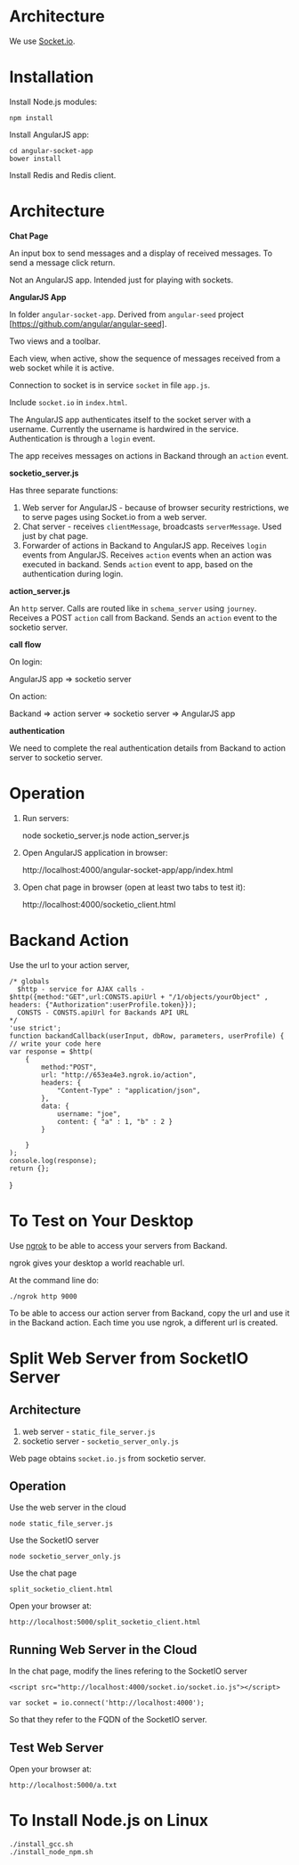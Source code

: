 Architecture
============
We use [Socket.io](http://socket.io).

Installation
============

Install Node.js modules:

    npm install

Install AngularJS app:

    cd angular-socket-app
    bower install

Install Redis and Redis client.

Architecture
============

**Chat Page**

An input box to send messages and a display of received messages. To send a message click return.

Not an AngularJS app. Intended just for playing with sockets.

**AngularJS App**

In folder `angular-socket-app`.
Derived from `angular-seed` project [https://github.com/angular/angular-seed].

Two views and a toolbar.

Each view, when active, show the sequence of messages received from a web socket while it is active.

Connection to socket is in service `socket` in file `app.js`.

Include `socket.io` in `index.html`.

The AngularJS app authenticates itself to the socket server with a username. Currently the username is hardwired in the service. Authentication is through a `login` event.

The app receives messages on actions in Backand through an `action` event.

**socketio_server.js**

Has three separate functions:

1. Web server for AngularJS - because of browser security restrictions, we to serve pages using Socket.io from a web server. 
2. Chat server - receives `clientMessage`, broadcasts `serverMessage`. Used just by chat page.
3. Forwarder of actions in Backand to AngularJS app. Receives `login` events from AngularJS. Receives `action` events when an action was executed in backand. Sends `action` event to app, based on the authentication during login.

**action_server.js**

An `http` server. Calls are routed like in `schema_server` using `journey`. Receives a POST `action` call from Backand. Sends an `action` event to the socketio server.

**call flow**

On login:

AngularJS app => socketio server

On action:

Backand => action server => socketio server => AngularJS app

**authentication** 

We need to complete the real authentication details from Backand to action server to socketio server.

Operation
=========

1. Run servers:

    node socketio_server.js
    node action_server.js

2. Open AngularJS application in browser:

    http://localhost:4000/angular-socket-app/app/index.html

3. Open chat page in browser (open at least two tabs to test it):

    http://localhost:4000/socketio_client.html

Backand Action
==============

Use the url to your action server, 

    /* globals
      $http - service for AJAX calls - $http({method:"GET",url:CONSTS.apiUrl + "/1/objects/yourObject" , headers: {"Authorization":userProfile.token}});
      CONSTS - CONSTS.apiUrl for Backands API URL
    */
    'use strict';
    function backandCallback(userInput, dbRow, parameters, userProfile) {
    // write your code here
    var response = $http(
        {
            method:"POST",
            url: "http://653ea4e3.ngrok.io/action", 
            headers: {
                "Content-Type" : "application/json",
            },
            data: {
                username: "joe", 
                content: { "a" : 1, "b" : 2 }
            }

        }
    );
    console.log(response);
    return {};
}

To Test on Your Desktop
=======================
Use [ngrok](https://ngrok.com) to be able to access your servers from Backand. 

ngrok gives your desktop a world reachable url. 

At the command line do:

    ./ngrok http 9000

To be able to access our action server from Backand, copy the url and use it in the Backand action. Each time you use ngrok, a different url is created.

Split Web Server from SocketIO Server
=====================================
Architecture
------------
1. web server - `static_file_server.js`
2. socketio server - `socketio_server_only.js`

Web page obtains `socket.io.js` from socketio server.

Operation
---------

Use the web server in the cloud

    node static_file_server.js

Use the SocketIO server

    node socketio_server_only.js

Use the chat page 

    split_socketio_client.html

Open your browser at:

    http://localhost:5000/split_socketio_client.html

Running Web Server in the Cloud
-------------------------------

In the chat page, modify the lines refering to the SocketIO server

    <script src="http://localhost:4000/socket.io/socket.io.js"></script>

    var socket = io.connect('http://localhost:4000');

So that they refer to the FQDN of the SocketIO server.

Test Web Server
---------------
Open your browser at:

    http://localhost:5000/a.txt

To Install Node.js on Linux
===========================
    ./install_gcc.sh
    ./install_node_npm.sh



